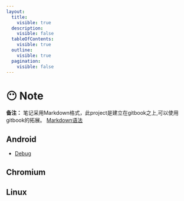 ```yaml
---
layout:
  title:
    visible: true
  description:
    visible: false
  tableOfContents:
    visible: true
  outline:
    visible: true
  pagination:
    visible: false
---
```


# 😶 Note

**备注：** 笔记采用Markdown格式，此project是建立在gitbook之上,可以使用gitbook的拓展。 [Markdown语法](https://list.yinxiang.com/markdown/eef42447-db3f-48ee-827b-1bb34c03eb83.php)

## Android

* [Debug](android/command.md)

## Chromium

## Linux
